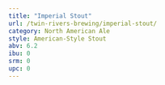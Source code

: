 ```yaml
---
title: "Imperial Stout"
url: /twin-rivers-brewing/imperial-stout/
category: North American Ale
style: American-Style Stout
abv: 6.2
ibu: 0
srm: 0
upc: 0
---
```



